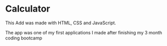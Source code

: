 # Calculator

This Add was made with HTML, CSS and JavaScript.

The app was one of my first applications I made after finishing my 3 month coding bootcamp